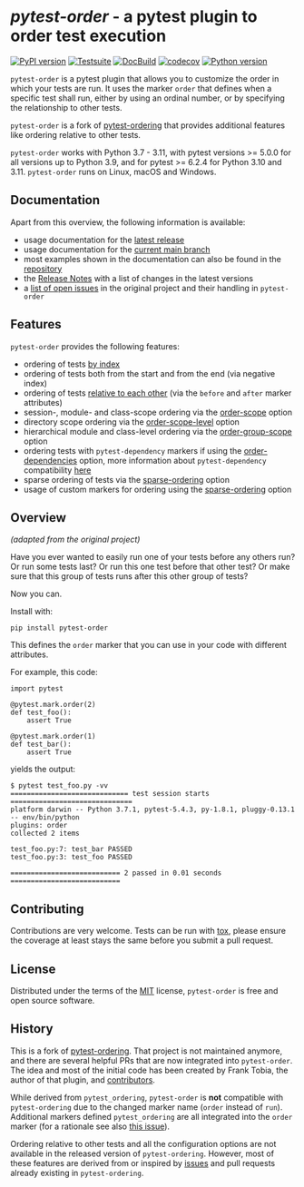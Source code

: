 _pytest-order_ - a pytest plugin to order test execution
========================================================

[![PyPI version](https://badge.fury.io/py/pytest-order.svg)](https://pypi.org/project/pytest-order) [![Testsuite](https://github.com/pytest-dev/pytest-order/workflows/Testsuite/badge.svg)](https://github.com/pytest-dev/pytest-order/actions?query=workflow%3ATestsuite) [![DocBuild](https://readthedocs.org/projects/pytest-order/badge/?version=latest)](https://pytest-order.readthedocs.io/en/latest/?badge=latest) [![codecov](https://codecov.io/gh/pytest-dev/pytest-order/branch/main/graph/badge.svg?token=M9PHWZSHUU)](https://codecov.io/gh/pytest-dev/pytest-order) [![Python version](https://img.shields.io/pypi/pyversions/pytest-order.svg)](https://pypi.org/project/pytest-order)

`pytest-order` is a pytest plugin that allows you to customize the order in which
your tests are run. It uses the marker `order` that defines when a specific
test shall run, either by using an ordinal number, or by specifying the
relationship to other tests.

`pytest-order` is a fork of
[pytest-ordering](https://github.com/ftobia/pytest-ordering) that provides
additional features like ordering relative to other tests.

`pytest-order` works with Python 3.7 - 3.11, with pytest
versions >= 5.0.0 for all versions up to Python 3.9, and for pytest >=
6.2.4 for Python 3.10 and 3.11. `pytest-order` runs on Linux, macOS and Windows.

Documentation
-------------
Apart from this overview, the following information is available:
- usage documentation for the [latest release](https://pytest-order.readthedocs.io/en/stable/)
- usage documentation for the [current main branch](https://pytest-order.readthedocs.io/en/latest/)
- most examples shown in the documentation can also be found in the
  [repository](https://github.com/pytest-dev/pytest-order/tree/main/example)
- the [Release Notes](https://github.com/pytest-dev/pytest-order/blob/main/CHANGELOG.md)
  with a list of changes in the latest versions
- a [list of open issues](https://github.com/pytest-dev/pytest-order/blob/main/old_issues.md)
  in the original project and their handling in `pytest-order`

Features
--------
`pytest-order` provides the following features:
- ordering of tests [by index](https://pytest-order.readthedocs.io/en/stable/usage.html#ordering-by-numbers)
- ordering of tests both from the start and from the end (via negative
  index)
- ordering of tests [relative to each other](https://pytest-order.readthedocs.io/en/stable/usage.html#order-relative-to-other-tests)
  (via the `before` and `after` marker attributes)
- session-, module- and class-scope ordering via the
  [order-scope](https://pytest-order.readthedocs.io/en/stable/configuration.html#order-scope) option
- directory scope ordering via the
  [order-scope-level](https://pytest-order.readthedocs.io/en/stable/configuration.html#order-scope-level) option
- hierarchical module and class-level ordering via the
  [order-group-scope](https://pytest-order.readthedocs.io/en/stable/configuration.html#order-group-scope) option
- ordering tests with `pytest-dependency` markers if using the
  [order-dependencies](https://pytest-order.readthedocs.io/en/stable/configuration.html#order-dependencies) option,
  more information about `pytest-dependency` compatibility
  [here](https://pytest-order.readthedocs.io/en/stable/other_plugins.html#relationship-with-pytest-dependency)
- sparse ordering of tests via the
  [sparse-ordering](https://pytest-order.readthedocs.io/en/stable/configuration.html#sparse-ordering) option
- usage of custom markers for ordering using the
  [sparse-ordering](https://pytest-order.readthedocs.io/en/stable/configuration.html#order-marker-prefix) option

Overview
--------
_(adapted from the original project)_

Have you ever wanted to easily run one of your tests before any others run?
Or run some tests last? Or run this one test before that other test? Or
make sure that this group of tests runs after this other group of tests?

Now you can.

Install with:

    pip install pytest-order

This defines the ``order`` marker that you can use in your code with
different attributes.

For example, this code:

    import pytest

    @pytest.mark.order(2)
    def test_foo():
        assert True

    @pytest.mark.order(1)
    def test_bar():
        assert True

yields the output:

    $ pytest test_foo.py -vv
    ============================= test session starts ==============================
    platform darwin -- Python 3.7.1, pytest-5.4.3, py-1.8.1, pluggy-0.13.1 -- env/bin/python
    plugins: order
    collected 2 items

    test_foo.py:7: test_bar PASSED
    test_foo.py:3: test_foo PASSED

    =========================== 2 passed in 0.01 seconds ===========================

Contributing
------------
Contributions are very welcome. Tests can be run with
[tox](https://tox.readthedocs.io/en/latest/), please ensure
the coverage at least stays the same before you submit a pull request.

License
-------
Distributed under the terms of the [MIT](http://opensource.org/licenses/MIT)
license, `pytest-order` is free and open source software.

History
-------
This is a fork of [pytest-ordering](https://github.com/ftobia/pytest-ordering).
That project is not maintained anymore, and there are several helpful PRs
that are now integrated into `pytest-order`. The idea and most of the
initial code has been created by Frank Tobia, the author of that plugin, and
[contributors](https://github.com/pytest-dev/pytest-order/blob/main/AUTHORS).

While derived from `pytest_ordering`, `pytest-order` is **not** compatible
with `pytest-ordering` due to the changed marker name (`order` instead of
`run`). Additional markers defined `pytest_ordering` are all integrated
into the `order` marker (for a rationale see also
[this issue](https://github.com/ftobia/pytest-ordering/issues/38)).

Ordering relative to other tests and all the configuration options are not
available in the released version of `pytest-ordering`.
However, most of these features are derived from or inspired by
[issues](https://github.com/pytest-dev/pytest-order/blob/main/old_issues.md)
and pull requests already existing in `pytest-ordering`.
